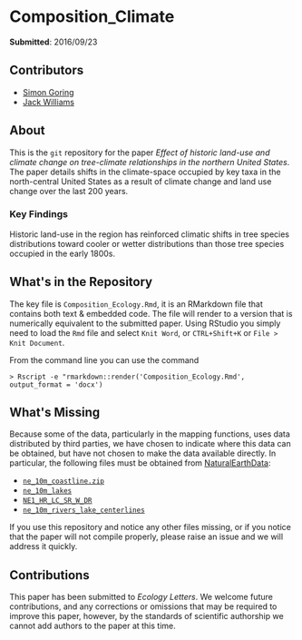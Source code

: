 # Composition_Climate

**Submitted**: 2016/09/23

## Contributors

* [Simon Goring](http://github.com/SimonGoring)
* [Jack Williams](http://github.com/IceAgeEcologist)

## About

This is the `git` repository for the paper *Effect of historic land-use and climate change on tree-climate relationships in the northern United States*.  The paper details shifts in the climate-space occupied by key taxa in the north-central United States as a result of climate change and land use change over the last 200 years.

### Key Findings

Historic land-use in the region has reinforced climatic shifts in tree species distributions toward cooler or wetter distributions than those tree species occupied in the early 1800s.

## What's in the Repository

The key file is `Composition_Ecology.Rmd`, it is an RMarkdown file that contains both text & embedded code.  The file will render to a version that is numerically equivalent to the submitted paper.  Using RStudio you simply need to load the `Rmd` file and select `Knit Word`, or `CTRL+Shift+K` or `File > Knit Document`.

From the command line you can use the command

```
> Rscript -e "rmarkdown::render('Composition_Ecology.Rmd', output_format = 'docx')
```

## What's Missing

Because some of the data, particularly in the mapping functions, uses data distributed by third parties, we have chosen to indicate where this data can be obtained, but have not chosen to make the data available directly.  In particular, the following files must be obtained from [NaturalEarthData](http://naturalearthdata.com):

* [`ne_10m_coastline.zip`](http://www.naturalearthdata.com/http//www.naturalearthdata.com/download/10m/physical/ne_10m_coastline.zip)
* [`ne_10m_lakes`](http://www.naturalearthdata.com/http//www.naturalearthdata.com/download/10m/physical/ne_10m_lakes.zip)
* [`NE1_HR_LC_SR_W_DR`](http://www.naturalearthdata.com/http//www.naturalearthdata.com/download/10m/raster/NE2_HR_LC_SR_W_DR.zip)
* [`ne_10m_rivers_lake_centerlines`](http://www.naturalearthdata.com/http//www.naturalearthdata.com/download/10m/physical/ne_10m_rivers_lake_centerlines.zip)

If you use this repository and notice any other files missing, or if you notice that the paper will not compile properly, please raise an issue and we will address it quickly.

## Contributions

This paper has been submitted to *Ecology Letters*.  We welcome future contributions, and any corrections or omissions that may be required to improve this paper, however, by the standards of scientific authorship we cannot add authors to the paper at this time.
